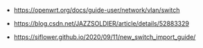 - https://openwrt.org/docs/guide-user/network/vlan/switch
- https://blog.csdn.net/JAZZSOLDIER/article/details/52883329

- https://siflower.github.io/2020/09/11/new_switch_import_guide/